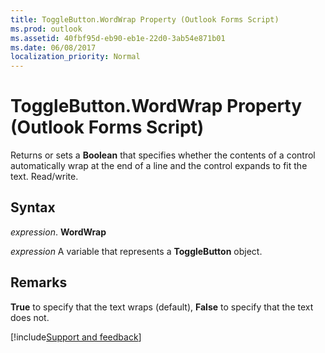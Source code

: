 ```yaml
---
title: ToggleButton.WordWrap Property (Outlook Forms Script)
ms.prod: outlook
ms.assetid: 40fbf95d-eb90-eb1e-22d0-3ab54e871b01
ms.date: 06/08/2017
localization_priority: Normal
---
```



# ToggleButton.WordWrap Property (Outlook Forms Script)

Returns or sets a  **Boolean** that specifies whether the contents of a control automatically wrap at the end of a line and the control expands to fit the text. Read/write.


## Syntax

 _expression_. **WordWrap**

_expression_ A variable that represents a  **ToggleButton** object.


## Remarks

 **True** to specify that the text wraps (default), **False** to specify that the text does not.

[!include[Support and feedback](~/includes/feedback-boilerplate.md)]